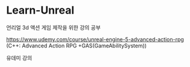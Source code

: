 # Learn-Unreal

언리얼
3d 액션 게임 제작을 위한 강의 공부

https://www.udemy.com/course/unreal-engine-5-advanced-action-rpg (C++: Advanced Action RPG +GAS(GameAbilitySystem))

유데미 강의
